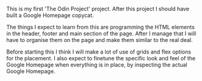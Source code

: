 This is my first 'The Odin Project' project.
After this project I should have built a Google Homepage copycat.

The things I expect to learn from this are programming the HTML elements in the header, footer and main section of the page.
After I manage that I will have to organise them on the page and make them similar to the real deal.

Before starting this I think I will make a lot of use of grids and flex options for the placement. 
I also expect to finetune the specific look and feel of the Google Homepage when everything is in place, by inspecting the actual Google Homepage.

